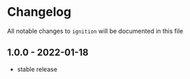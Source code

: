 # Changelog

All notable changes to `ignition` will be documented in this file

## 1.0.0 - 2022-01-18

- stable release
